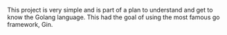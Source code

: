 This project is very simple and is part of a plan to understand and get to know the Golang language. This had the goal of using the most famous go framework, Gin.
